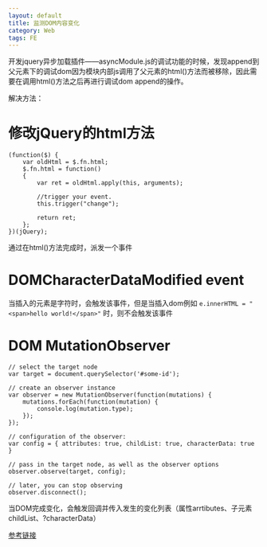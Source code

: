```yaml
---
layout: default
title: 监测DOM内容变化
category: Web
tags: FE
---
```


开发jquery异步加载插件——asyncModule.js的调试功能的时候，发现append到父元素下的调试dom因为模块内部js调用了父元素的html()方法而被移除，因此需要在调用html()方法之后再进行调试dom append的操作。

解决方法：

# 修改jQuery的html方法

```
(function($) {
    var oldHtml = $.fn.html;
    $.fn.html = function()
    {
        var ret = oldHtml.apply(this, arguments);

        //trigger your event.
        this.trigger("change");

        return ret;
    };
})(jQuery);
```
通过在html()方法完成时，派发一个事件

# DOMCharacterDataModified event
当插入的元素是字符时，会触发该事件，但是当插入dom例如 `e.innerHTML = "<span>hello world!</span>"` 时，则不会触发该事件

# DOM MutationObserver
```
// select the target node
var target = document.querySelector('#some-id');
 
// create an observer instance
var observer = new MutationObserver(function(mutations) {
    mutations.forEach(function(mutation) {
        console.log(mutation.type);
    });    
});
 
// configuration of the observer:
var config = { attributes: true, childList: true, characterData: true }
 
// pass in the target node, as well as the observer options
observer.observe(target, config);
 
// later, you can stop observing
observer.disconnect();
```
当DOM完成变化，会触发回调并传入发生的变化列表（属性arrtibutes、子元素childList、?characterData）

[参考链接](http://hacks.mozilla.org/2012/05/dom-mutationobserver-reacting-to-dom-changes-without-killing-browser-performance/)
